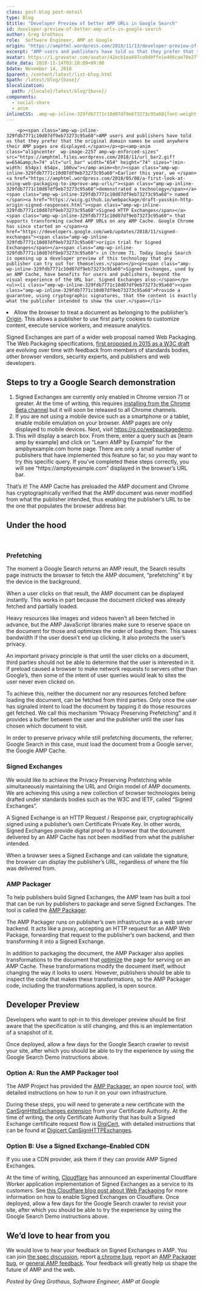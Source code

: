 ```yaml
---
class: post-blog post-detail
type: Blog
$title: "Developer Preview of better AMP URLs in Google Search"
id: developer-preview-of-better-amp-urls-in-google-search
author: Greg Grothaus
role:  Software Engineer, AMP at Google
origin: "https://amphtml.wordpress.com/2018/11/13/developer-preview-of-better-amp-urls-in-google-search/amp/"
excerpt: "AMP users and publishers have told us that they prefer that the original domain names be used anywhere their AMP pages are displayed. Earlier this year, we demonstrated a technology named Signed HTTP Exchanges that supports transforming cached AMP URLs on any AMP Cache. Google Chrome has since started an origin trial for Signed Exchanges [&#8230;]"
avatar: https://1.gravatar.com/avatar/42ecb1ea497ca9d0ffe1e406cae70e27?s=96&d=identicon&r=G
date_data: 2018-11-14T03:10:09+09:00
$date: November 14, 2018
$parent: /content/latest/list-blog.html
$path: /latest/blog/{base}/
$localization:
  path: /{locale}/latest/blog/{base}/
components:
  - social-share
  - anim
inlineCSS: .amp-wp-inline-329fdb7771c10d07df9eb73273c95a60{font-weight:400;}
---
```


<div class="amp-wp-article-content">

		<p><span class="amp-wp-inline-329fdb7771c10d07df9eb73273c95a60">AMP users and publishers have told us that they prefer that the original domain names be used anywhere their AMP pages are displayed.</span></p><p><amp-anim class="aligncenter  wp-image-2257 amp-wp-enforced-sizes" src="https://amphtml.files.wordpress.com/2018/11/url_bar2.gif?w=654&amp;h=74" alt="url_bar" width="654" height="74" sizes="(min-width: 654px) 654px, 100vw"></amp-anim><br/><span class="amp-wp-inline-329fdb7771c10d07df9eb73273c95a60">Earlier this year, we </span><a href="https://amphtml.wordpress.com/2018/05/08/a-first-look-at-using-web-packaging-to-improve-amp-urls/"><span class="amp-wp-inline-329fdb7771c10d07df9eb73273c95a60">demonstrated a technology</span></a><span class="amp-wp-inline-329fdb7771c10d07df9eb73273c95a60"> named </span><a href="https://wicg.github.io/webpackage/draft-yasskin-http-origin-signed-responses.html"><span class="amp-wp-inline-329fdb7771c10d07df9eb73273c95a60">Signed HTTP Exchanges</span></a><span class="amp-wp-inline-329fdb7771c10d07df9eb73273c95a60"> that supports transforming cached AMP URLs on any AMP Cache. Google Chrome has since started an </span><a href="https://developers.google.com/web/updates/2018/11/signed-exchanges"><span class="amp-wp-inline-329fdb7771c10d07df9eb73273c95a60">origin trial for Signed Exchanges</span></a><span class="amp-wp-inline-329fdb7771c10d07df9eb73273c95a60"> in Chrome 71. Today Google Search is opening up a developer preview of this technology that any publisher can try out for themselves.</span></p><p><span class="amp-wp-inline-329fdb7771c10d07df9eb73273c95a60">Signed Exchanges, used by an AMP Cache, have benefits for users and publishers, beyond the visual experience of the URL bar. Signed Exchanges also:</span></p><ul><li class="amp-wp-inline-329fdb7771c10d07df9eb73273c95a60"><span class="amp-wp-inline-329fdb7771c10d07df9eb73273c95a60">Provide a guarantee, using cryptographic signatures, that the content is exactly what the publisher intended to show the user.</span></li>
<li class="amp-wp-inline-329fdb7771c10d07df9eb73273c95a60"><span class="amp-wp-inline-329fdb7771c10d07df9eb73273c95a60">Allow the browser to treat a document as belonging to the publisher’s </span><a href="https://en.wikipedia.org/wiki/Same-origin_policy"><span class="amp-wp-inline-329fdb7771c10d07df9eb73273c95a60">Origin</span></a><span class="amp-wp-inline-329fdb7771c10d07df9eb73273c95a60">. This allows a publisher to use first party cookies to customize content, execute service workers, and measure analytics.</span></li>
</ul><p><span class="amp-wp-inline-329fdb7771c10d07df9eb73273c95a60">Signed Exchanges are part of a wider web proposal named Web Packaging. The Web Packaging specifications, <a href="https://www.w3.org/TR/2015/WD-web-packaging-20150115/">first proposed in 2015 as a W3C draft</a> are evolving over time with feedback from members of standards bodies, other browser vendors, security experts, and publishers and web developers.</span></p><h2><span class="amp-wp-inline-329fdb7771c10d07df9eb73273c95a60">Steps to try a Google Search demonstration</span></h2><ol><li class="amp-wp-inline-329fdb7771c10d07df9eb73273c95a60"><span class="amp-wp-inline-329fdb7771c10d07df9eb73273c95a60">Signed Exchanges are currently only enabled in Chrome version 71 or greater. At the time of writing, this requires </span><a href="https://www.google.com/chrome/beta/"><span class="amp-wp-inline-329fdb7771c10d07df9eb73273c95a60">installing from the Chrome Beta channel</span></a><span class="amp-wp-inline-329fdb7771c10d07df9eb73273c95a60"> but it will soon be released to all Chrome channels.</span></li>
<li class="amp-wp-inline-329fdb7771c10d07df9eb73273c95a60"><span class="amp-wp-inline-329fdb7771c10d07df9eb73273c95a60">If you are not using a mobile device such as a smartphone or a tablet, enable mobile emulation on your browser. AMP pages are only displayed to mobile devices. Next, visit </span><a href="https://g.co/webpackagedemo"><span class="amp-wp-inline-329fdb7771c10d07df9eb73273c95a60">https://g.co/webpackagedemo</span></a><span class="amp-wp-inline-329fdb7771c10d07df9eb73273c95a60">.</span></li>
<li class="amp-wp-inline-329fdb7771c10d07df9eb73273c95a60"><span class="amp-wp-inline-329fdb7771c10d07df9eb73273c95a60">This will display a search box. From there, enter a query such as [learn amp by example] and click on “Learn AMP by Example” for the ampbyexample.com home page. There are only a small number of publishers that have implemented this feature so far, so you may want to try this specific query. If you’ve completed these steps correctly, you will see “https://ampbyexample.com” displayed in the browser’s URL bar.</span></li>
</ol><p><amp-anim class="  wp-image-2252 aligncenter amp-wp-enforced-sizes" src="https://amphtml.files.wordpress.com/2018/11/abe_demo.gif?w=352&amp;h=705" alt="abe_demo" width="352" height="705" sizes="(min-width: 352px) 352px, 100vw"></amp-anim></p><p><span class="amp-wp-inline-329fdb7771c10d07df9eb73273c95a60">That’s it! The AMP Cache has preloaded the AMP document and Chrome has cryptographically verified that the AMP document was never modified from what the publisher intended, thus enabling the publisher’s URL to be the one that populates the browser address bar.</span></p><h2><span class="amp-wp-inline-329fdb7771c10d07df9eb73273c95a60">Under the hood</span></h2><p> </p><h3><span class="amp-wp-inline-329fdb7771c10d07df9eb73273c95a60">Prefetching</span></h3><p><span class="amp-wp-inline-329fdb7771c10d07df9eb73273c95a60">The moment a Google Search returns an AMP result, the Search results page instructs the browser to fetch the AMP document, “prefetching” it by the device in the background.</span></p><p><amp-img class="  wp-image-2251 alignright amp-wp-enforced-sizes" src="https://amphtml.files.wordpress.com/2018/11/search_example.png?w=273&amp;h=305" alt="search_example" width="273" height="305" srcset="https://amphtml.files.wordpress.com/2018/11/search_example.png?w=273&amp;h=305 273w, https://amphtml.files.wordpress.com/2018/11/search_example.png?w=134&amp;h=150 134w, https://amphtml.files.wordpress.com/2018/11/search_example.png?w=269&amp;h=300 269w, https://amphtml.files.wordpress.com/2018/11/search_example.png 412w" sizes="(min-width: 273px) 273px, 100vw"></amp-img></p><p><span class="amp-wp-inline-329fdb7771c10d07df9eb73273c95a60">When a user clicks on that result, the AMP document can be displayed instantly. This works in part because the document clicked was already fetched and partially loaded. </span></p><p><span class="amp-wp-inline-329fdb7771c10d07df9eb73273c95a60">Heavy resources like images and videos haven’t all been fetched in advance, but the AMP JavaScript libraries make sure to reserve space on the document for those and optimizes the order of loading them. This saves bandwidth if the user doesn’t end up clicking. It also protects the user’s privacy.</span></p><p><span class="amp-wp-inline-329fdb7771c10d07df9eb73273c95a60">An important privacy principle is that until the user clicks on a document, third parties should not be able to determine that the user is interested in it. If preload caused a browser to make network requests to servers other than Google’s, then some of the intent of user queries would leak to sites the user never even clicked on. </span></p><p><span class="amp-wp-inline-329fdb7771c10d07df9eb73273c95a60">To achieve this, neither the document nor any resources fetched before loading the document, can be fetched from third parties. Only once the user has signaled intent to load the document by tapping it do those resources get fetched. We call this mechanism “Privacy Preserving Prefetching” and it provides a buffer between the user and the publisher until the user has chosen which document to visit.</span></p><p><span class="amp-wp-inline-329fdb7771c10d07df9eb73273c95a60">In order to preserve privacy while still prefetching documents, the referrer, Google Search in this case, must load the document from a Google server, the Google AMP Cache.</span></p><h3><span class="amp-wp-inline-329fdb7771c10d07df9eb73273c95a60">Signed Exchanges</span></h3><p><span class="amp-wp-inline-329fdb7771c10d07df9eb73273c95a60">We would like to achieve the Privacy Preserving Prefetching while simultaneously maintaining the URL and Origin model of AMP documents. We are achieving this using a new collection of browser technologies being drafted under standards bodies such as the W3C and IETF, called “Signed Exchanges”.</span></p><p><span class="amp-wp-inline-329fdb7771c10d07df9eb73273c95a60">A Signed Exchange is an HTTP Request / Response pair, cryptographically signed using a publisher’s own Certificate Private Key. In other words, Signed Exchanges provide digital proof to a browser that the document delivered by an AMP Cache has not been modified from what the publisher intended. </span></p><p><amp-img class=" size-full wp-image-2253 aligncenter amp-wp-enforced-sizes" src="https://amphtml.files.wordpress.com/2018/11/signed_exchange.png?w=660" alt="signed_exchange" srcset="https://amphtml.files.wordpress.com/2018/11/signed_exchange.png?w=660 660w, https://amphtml.files.wordpress.com/2018/11/signed_exchange.png?w=150 150w, https://amphtml.files.wordpress.com/2018/11/signed_exchange.png?w=300 300w, https://amphtml.files.wordpress.com/2018/11/signed_exchange.png?w=768 768w, https://amphtml.files.wordpress.com/2018/11/signed_exchange.png 807w" sizes="(min-width: 660px) 660px, 100vw" width="660" height="290"></amp-img></p><p><span class="amp-wp-inline-329fdb7771c10d07df9eb73273c95a60">When a browser sees a Signed Exchange and can validate the signature, the browser can display the publisher’s URL, regardless of where the file was delivered from.</span></p><h3><span class="amp-wp-inline-329fdb7771c10d07df9eb73273c95a60">AMP Packager</span></h3><p><span class="amp-wp-inline-329fdb7771c10d07df9eb73273c95a60">To help publishers build Signed Exchanges, the AMP team has built a tool that can be run by publishers to package and serve Signed Exchanges. The tool is called the </span><a href="https://github.com/ampproject/amppackager"><span class="amp-wp-inline-329fdb7771c10d07df9eb73273c95a60">AMP Packager</span></a><span class="amp-wp-inline-329fdb7771c10d07df9eb73273c95a60">.</span></p><p><amp-img class=" size-full wp-image-2250 aligncenter amp-wp-enforced-sizes" src="https://amphtml.files.wordpress.com/2018/11/packager.png?w=660" alt="packager" srcset="https://amphtml.files.wordpress.com/2018/11/packager.png?w=660 660w, https://amphtml.files.wordpress.com/2018/11/packager.png?w=150 150w, https://amphtml.files.wordpress.com/2018/11/packager.png?w=300 300w, https://amphtml.files.wordpress.com/2018/11/packager.png?w=768 768w, https://amphtml.files.wordpress.com/2018/11/packager.png 803w" sizes="(min-width: 660px) 660px, 100vw" width="660" height="363"></amp-img></p><p><span class="amp-wp-inline-329fdb7771c10d07df9eb73273c95a60">The AMP Packager runs on publisher’s own infrastructure as a web server backend. It acts like a proxy, accepting an HTTP request for an AMP Web Package, forwarding that request to the publisher’s own backend, and then transforming it into a Signed Exchange. </span></p><p><span class="amp-wp-inline-329fdb7771c10d07df9eb73273c95a60">In addition to packaging the document, the AMP Packager also applies transformations to the document that </span><a href="https://www.ampproject.org/latest/blog/turbocharging-amp/"><span class="amp-wp-inline-329fdb7771c10d07df9eb73273c95a60">optimize</span></a><span class="amp-wp-inline-329fdb7771c10d07df9eb73273c95a60"> the page for serving on an AMP Cache. These transformations modify the document itself, without changing the way it looks to users. However, publishers should be able to inspect the code that makes these transformations, so the AMP Packager code, including the transformations applied, is open source.</span></p><h2><span class="amp-wp-inline-329fdb7771c10d07df9eb73273c95a60">Developer Preview</span></h2><p><span class="amp-wp-inline-329fdb7771c10d07df9eb73273c95a60">Developers who want to opt-in to this developer preview should be first aware that the specification is still changing, and this is an implementation of a snapshot of it.</span></p><p><span class="amp-wp-inline-329fdb7771c10d07df9eb73273c95a60">Once deployed, allow a few days for the Google Search crawler to revisit your site, after which you should be able to try the experience by using the Google Search Demo instructions above.</span></p><h3><span class="amp-wp-inline-329fdb7771c10d07df9eb73273c95a60">Option A: Run the AMP Packager tool</span></h3><p><span class="amp-wp-inline-329fdb7771c10d07df9eb73273c95a60">The AMP Project has provided the </span><a href="https://github.com/ampproject/amppackager"><span class="amp-wp-inline-329fdb7771c10d07df9eb73273c95a60">AMP Packager</span></a><span class="amp-wp-inline-329fdb7771c10d07df9eb73273c95a60">, an open source tool, with detailed instructions on how to run it on your own infrastructure.</span></p><p><span class="amp-wp-inline-329fdb7771c10d07df9eb73273c95a60">During these steps, you will need to generate a new certificate with the </span><a href="https://wicg.github.io/webpackage/draft-yasskin-httpbis-origin-signed-exchanges-impl.html#cross-origin-cert-req"><span class="amp-wp-inline-329fdb7771c10d07df9eb73273c95a60">CanSignHttpExchanges extension</span></a><span class="amp-wp-inline-329fdb7771c10d07df9eb73273c95a60"> from your Certificate Authority. At the time of writing, the only Certificate Authority that has built a Signed Exchange certificate request flow is </span><a href="https://www.digicert.com/"><span class="amp-wp-inline-329fdb7771c10d07df9eb73273c95a60">DigiCert</span></a><span class="amp-wp-inline-329fdb7771c10d07df9eb73273c95a60">, with detailed instructions that can be found at </span><a href="https://www.digicert.com/account/ietf/http-signed-exchange.php"><span class="amp-wp-inline-329fdb7771c10d07df9eb73273c95a60">Digicert CanSignHTTPExchanges</span></a><span class="amp-wp-inline-329fdb7771c10d07df9eb73273c95a60">.</span></p><h3><span class="amp-wp-inline-329fdb7771c10d07df9eb73273c95a60">Option B: Use a Signed Exchange–Enabled CDN</span></h3><p><span class="amp-wp-inline-329fdb7771c10d07df9eb73273c95a60">If you use a CDN provider, ask them if they can provide AMP Signed Exchanges. </span></p><p><span class="amp-wp-inline-329fdb7771c10d07df9eb73273c95a60">At the time of writing, </span><a href="https://www.cloudflare.com/"><span class="amp-wp-inline-329fdb7771c10d07df9eb73273c95a60">Cloudflare</span></a><span class="amp-wp-inline-329fdb7771c10d07df9eb73273c95a60"> has announced an experimental Cloudflare Worker application implementation of Signed Exchanges as a service to its customers. See <a href="https://blog.cloudflare.com/real-urls-for-amp-cached-content-using-cloudflare-workers/">this Cloudflare blog post about Web Packaging</a> for more information on how to enable Signed Exchanges on Cloudflare. </span><span class="amp-wp-inline-329fdb7771c10d07df9eb73273c95a60">Once deployed, allow a few days for the Google Search crawler to revisit your site, after which you should be able to try the experience by using the Google Search Demo instructions above.</span></p><h2><span class="amp-wp-inline-329fdb7771c10d07df9eb73273c95a60">We’d love to hear from you</span></h2><p><span class="amp-wp-inline-329fdb7771c10d07df9eb73273c95a60">We would love to hear your feedback on Signed Exchanges in AMP. You can join </span><a href="https://github.com/WICG/webpackage/issues"><span class="amp-wp-inline-329fdb7771c10d07df9eb73273c95a60">the spec discussion</span></a><span class="amp-wp-inline-329fdb7771c10d07df9eb73273c95a60">, report </span><a href="https://bugs.chromium.org/p/chromium/issues/entry?status=untriaged&amp;components=Blink%3ELoader&amp;labels=Type-Bug,Hotlist-SignedExchange"><span class="amp-wp-inline-329fdb7771c10d07df9eb73273c95a60">a chrome bug</span></a><span class="amp-wp-inline-329fdb7771c10d07df9eb73273c95a60">, report an </span><a href="https://github.com/ampproject/amppackager/issues/new?labels=developer+feedback"><span class="amp-wp-inline-329fdb7771c10d07df9eb73273c95a60">AMP Packager bug</span></a><span class="amp-wp-inline-329fdb7771c10d07df9eb73273c95a60">, or </span><a href="https://github.com/ampproject/amphtml/blob/master/SUPPORT.md"><span class="amp-wp-inline-329fdb7771c10d07df9eb73273c95a60">general AMP feedback</span></a><span class="amp-wp-inline-329fdb7771c10d07df9eb73273c95a60">. Your feedback will greatly help us shape the future of AMP and the web.</span></p><p><i><span class="amp-wp-inline-329fdb7771c10d07df9eb73273c95a60">Posted by Greg Grothaus, Software Engineer, AMP at Google</span></i></p>	</div>

	

</div>

